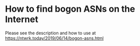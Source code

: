 # How to find bogon ASNs on the Internet

Please see the description and how to use at https://ntwrk.today/2019/06/14/bogon-asns.html
